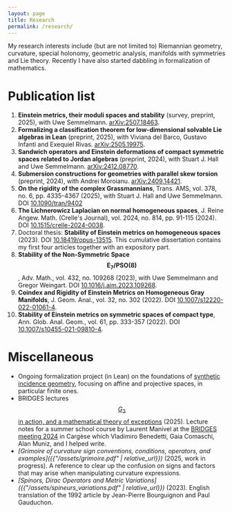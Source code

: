 ```yaml
---
layout: page
title: Research
permalink: /research/
---
```

My research interests include (but are not limited to) Riemannian geometry, curvature, special holonomy, geometric analysis, manifolds with symmetries and Lie theory. Recently I have also started dabbling in formalization of mathematics.

# Publication list

1. **Einstein metrics, their moduli spaces and stability** (survey, preprint, 2025), with Uwe Semmelmann. [arXiv:2507.18463](https://arxiv.org/abs/2507.18463).
1. **Formalizing a classification theorem for low-dimensional solvable Lie algebras in Lean** (preprint, 2025), with Viviana del Barco, Gustavo Infanti and Exequiel Rivas. [arXiv:2505.19975](https://arxiv.org/abs/2505.19975).
1. **Sandwich operators and Einstein deformations of compact symmetric spaces related to Jordan algebras** (preprint, 2024), with Stuart J. Hall and Uwe Semmelmann. [arXiv:2412.08770](https://arxiv.org/abs/2412.08770).
1. **Submersion constructions for geometries with parallel skew torsion** (preprint, 2024), with Andrei Moroianu. [arXiv:2409.14421](https://arxiv.org/abs/2409.14421).
1. **On the rigidity of the complex Grassmannians**, Trans. AMS, vol. 378, no. 6, pp. 4335-4367 (2025), with Stuart J. Hall and Uwe Semmelmann. DOI [10.1090/tran/9402](https://doi.org/10.1090/tran/9402)
1. **The Lichnerowicz Laplacian on normal homogeneous spaces**, J. Reine Angew. Math. (Crelle's Journal), vol. 2024, no. 814, pp. 91-115 (2024). DOI [10.1515/crelle-2024-0038](https://doi.org/10.1515/crelle-2024-0038).
1. Doctoral thesis: **Stability of Einstein metrics on homogeneous spaces** (2023). DOI [10.18419/opus-13515](http://dx.doi.org/10.18419/opus-13515). This cumulative dissertation contains my first four articles together with an expository part.
1. **Stability of the Non-Symmetric Space $$\mathrm{E}_7/\mathrm{PSO}(8)$$**, Adv. Math., vol. 432, no. 109268 (2023), with Uwe Semmelmann and Gregor Weingart. DOI [10.1016/j.aim.2023.109268](https://doi.org/10.1016/j.aim.2023.109268).
1. **Coindex and Rigidity of Einstein Metrics on Homogeneous Gray Manifolds**, J. Geom. Anal., vol. 32, no. 302 (2022). DOI [10.1007/s12220-022-01061-4](https://doi.org/10.1007/s12220-022-01061-4).
1. **Stability of Einstein metrics on symmetric spaces of compact type**, Ann. Glob. Anal. Geom., vol. 61, pp. 333-357 (2022). DOI [10.1007/s10455-021-09810-4](https://doi.org/10.1007/s10455-021-09810-4).

# Miscellaneous

* Ongoing formalization project (in Lean) on the foundations of [synthetic incidence geometry](https://github.com/PSchwahn/IncidenceGeometry/), focusing on affine and projective spaces, in particular finite ones.
* BRIDGES lectures [$$G_2$$ in action, and a mathematical theory of exceptions](https://arxiv.org/abs/2508.12757) (2025). Lecture notes for a summer school course by Laurent Manivel at the [BRIDGES meeting 2024](https://bridges.geotop.ime.unicamp.br/) in Cargèse which Vladimiro Benedetti, Gaia Comaschi, Alan Muniz, and I helped write. 
* _[Grimoire of curvature sign conventions, conditions, operators, and examples]({{"/assets/grimoire.pdf" | relative_url}})_ (2025, work in progress). A reference to clear up the confusion on signs and factors that may arise when manipulating curvature expressions.
* _[Spinors, Dirac Operators and Metric Variations]({{"/assets/spineurs_variations.pdf" | relative_url}})_ (2023). English translation of the 1992 article by Jean-Pierre Bourguignon and Paul Gauduchon.
